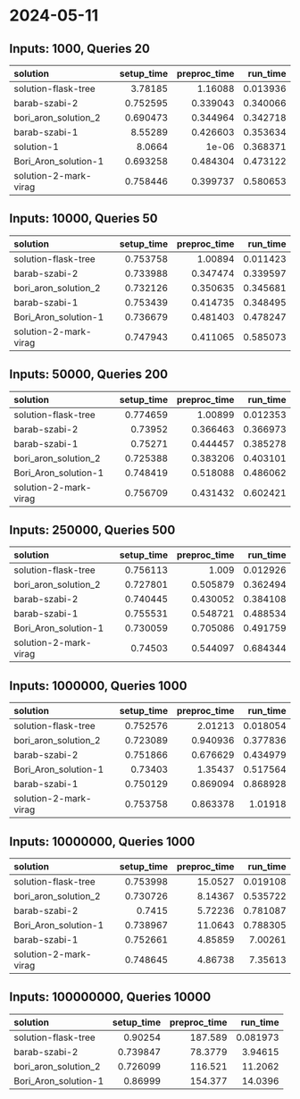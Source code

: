 # 2024-05-11

## Inputs: 1000, Queries 20

| solution              |   setup_time |   preproc_time |   run_time |
|:----------------------|-------------:|---------------:|-----------:|
| solution-flask-tree   |     3.78185  |       1.16088  |   0.013936 |
| barab-szabi-2         |     0.752595 |       0.339043 |   0.340066 |
| bori_aron_solution_2  |     0.690473 |       0.344964 |   0.342718 |
| barab-szabi-1         |     8.55289  |       0.426603 |   0.353634 |
| solution-1            |     8.0664   |       1e-06    |   0.368371 |
| Bori_Aron_solution-1  |     0.693258 |       0.484304 |   0.473122 |
| solution-2-mark-virag |     0.758446 |       0.399737 |   0.580653 |

## Inputs: 10000, Queries 50

| solution              |   setup_time |   preproc_time |   run_time |
|:----------------------|-------------:|---------------:|-----------:|
| solution-flask-tree   |     0.753758 |       1.00894  |   0.011423 |
| barab-szabi-2         |     0.733988 |       0.347474 |   0.339597 |
| bori_aron_solution_2  |     0.732126 |       0.350635 |   0.345681 |
| barab-szabi-1         |     0.753439 |       0.414735 |   0.348495 |
| Bori_Aron_solution-1  |     0.736679 |       0.481403 |   0.478247 |
| solution-2-mark-virag |     0.747943 |       0.411065 |   0.585073 |

## Inputs: 50000, Queries 200

| solution              |   setup_time |   preproc_time |   run_time |
|:----------------------|-------------:|---------------:|-----------:|
| solution-flask-tree   |     0.774659 |       1.00899  |   0.012353 |
| barab-szabi-2         |     0.73952  |       0.366463 |   0.366973 |
| barab-szabi-1         |     0.75271  |       0.444457 |   0.385278 |
| bori_aron_solution_2  |     0.725388 |       0.383206 |   0.403101 |
| Bori_Aron_solution-1  |     0.748419 |       0.518088 |   0.486062 |
| solution-2-mark-virag |     0.756709 |       0.431432 |   0.602421 |

## Inputs: 250000, Queries 500

| solution              |   setup_time |   preproc_time |   run_time |
|:----------------------|-------------:|---------------:|-----------:|
| solution-flask-tree   |     0.756113 |       1.009    |   0.012926 |
| bori_aron_solution_2  |     0.727801 |       0.505879 |   0.362494 |
| barab-szabi-2         |     0.740445 |       0.430052 |   0.384108 |
| barab-szabi-1         |     0.755531 |       0.548721 |   0.488534 |
| Bori_Aron_solution-1  |     0.730059 |       0.705086 |   0.491759 |
| solution-2-mark-virag |     0.74503  |       0.544097 |   0.684344 |

## Inputs: 1000000, Queries 1000

| solution              |   setup_time |   preproc_time |   run_time |
|:----------------------|-------------:|---------------:|-----------:|
| solution-flask-tree   |     0.752576 |       2.01213  |   0.018054 |
| bori_aron_solution_2  |     0.723089 |       0.940936 |   0.377836 |
| barab-szabi-2         |     0.751866 |       0.676629 |   0.434979 |
| Bori_Aron_solution-1  |     0.73403  |       1.35437  |   0.517564 |
| barab-szabi-1         |     0.750129 |       0.869094 |   0.868928 |
| solution-2-mark-virag |     0.753758 |       0.863378 |   1.01918  |

## Inputs: 10000000, Queries 1000

| solution              |   setup_time |   preproc_time |   run_time |
|:----------------------|-------------:|---------------:|-----------:|
| solution-flask-tree   |     0.753998 |       15.0527  |   0.019108 |
| bori_aron_solution_2  |     0.730726 |        8.14367 |   0.535722 |
| barab-szabi-2         |     0.7415   |        5.72236 |   0.781087 |
| Bori_Aron_solution-1  |     0.738967 |       11.0643  |   0.788305 |
| barab-szabi-1         |     0.752661 |        4.85859 |   7.00261  |
| solution-2-mark-virag |     0.748645 |        4.86738 |   7.35613  |

## Inputs: 100000000, Queries 10000

| solution             |   setup_time |   preproc_time |   run_time |
|:---------------------|-------------:|---------------:|-----------:|
| solution-flask-tree  |     0.90254  |       187.589  |   0.081973 |
| barab-szabi-2        |     0.739847 |        78.3779 |   3.94615  |
| bori_aron_solution_2 |     0.726099 |       116.521  |  11.2062   |
| Bori_Aron_solution-1 |     0.86999  |       154.377  |  14.0396   |